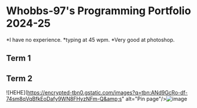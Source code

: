 # Whobbs-97's Programming Portfolio 2024-25
*I have no experience.
*typing at 45 wpm.
*Very good at photoshop.
## Term 1

## Term 2
![HEHE](https://encrypted-tbn0.gstatic.com/images?q=tbn:ANd9GcRo-df-74sm8qVqBfkEoDafy9WN8FHyzNFm-Q&amp;s" alt="Pin page"/>![image](https://github.com/user-attachments/assets/1a80e97d-142a-41ef-9ce2-ca3de045425a)

